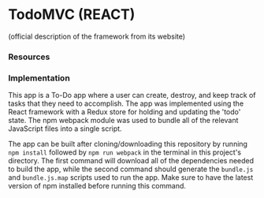 # TodoMVC (REACT)
(official description of the framework from its website)

### Resources

### Implementation
This app is a To-Do app where a user can create, destroy, and keep track of tasks that they need to accomplish. The app was implemented using the React framework with a Redux store for holding and updating the 'todo' state. The npm webpack module was used to bundle all of the relevant JavaScript files into a single script.

The app can be built after cloning/downloading this repository by running `npm install` followed by `npm run webpack` in the terminal in this project's directory. The first command will download all of the dependencies needed to build the app, while the second command should generate the `bundle.js` and `bundle.js.map` scripts used to run the app. Make sure to have the latest version of npm installed before running this command. 
